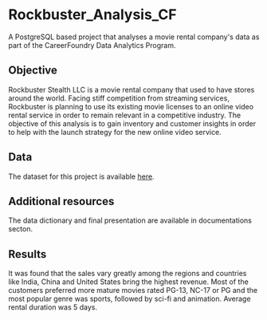 # Rockbuster_Analysis_CF
A PostgreSQL based project that analyses a movie rental company's data as part of the CareerFoundry Data Analytics Program.


## Objective
Rockbuster Stealth LLC is a movie rental company that used to have stores around the world. Facing stiff competition from streaming services, Rockbuster is planning to use its existing movie licenses to an online video rental service in order to remain relevant in a competitive industry. The objective of this analysis is to gain inventory and customer insights in order to help with the launch strategy for the new online video service.


## Data
The dataset for this project is available [here](http://www.postgresqltutorial.com/wp-content/uploads/2019/05/dvdrental.zip).


## Additional resources
The data dictionary and final presentation are available in documentations secton.


## Results
It was found that the sales vary greatly among the regions and countries like India,   China and United States bring the highest revenue.  Most of the customers preferred more mature movies rated PG-13, NC-17 or PG and the most popular genre was sports, followed by sci-fi and animation. Average rental duration was 5 days.
